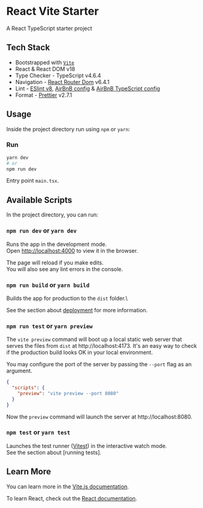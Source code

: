 # React Vite Starter

A React TypeScript starter project

## Tech Stack

- Bootstrapped with [`Vite`](https://vitest.dev)
- React & React DOM v18
- Type Checker - TypeScript v4.6.4
- Navigation - [React Router Dom](https://reactrouter.com/en/main/router-components/browser-router) v6.4.1
- Lint - [ESlint v8](https://eslint.org), [AirBnB config](https://www.npmjs.com/package/eslint-config-airbnb) & [AirBnB TypeScript config](https://www.npmjs.com/package/eslint-config-airbnb-typescript)
- Format - [Prettier](https://prettier.io) v2.7.1

## Usage

Inside the project directory run using `npm` or `yarn`:
### Run

```bash
yarn dev
# or
npm run dev
```

Entry point `main.tsx`.


## Available Scripts

In the project directory, you can run:

### `npm run dev` or `yarn dev`

Runs the app in the development mode.\
Open [http://localhost:4000](http://localhost:4000) to view it in the browser.

The page will reload if you make edits.\
You will also see any lint errors in the console.

### `npm run build` or `yarn build`

Builds the app for production to the `dist` folder.\


See the section about [deployment](https://vitejs.dev/guide/static-deploy.html#building-the-app) for more information.

### `npm run test` or `yarn preview`

The `vite preview` command will boot up a local static web server that serves the files from `dist` at http://localhost:4173. It's an easy way to check if the production build looks OK in your local environment.

You may configure the port of the server by passing the `--port` flag as an argument.

```json
{
  "scripts": {
    "preview": "vite preview --port 8080"
  }
}
```
Now the `preview` command will launch the server at http://localhost:8080.

### `npm test` or `yarn test`

Launches the test runner ([Vitest](https://vitest.dev)) in the interactive watch mode.\
See the section about [running tests].

## Learn More

You can learn more in the [Vite.js documentation](https://vitejs.dev/guide/).

To learn React, check out the [React documentation](https://reactjs.org/).
